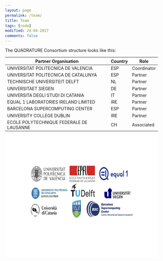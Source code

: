 ```yaml
---
layout: page
permalink: /team/
title: Team
tags: [code]
modified: 24-04-2017
comments: false
---
```


<!---
	Details about sidebar info is provided inside _data/navigation.yml file
-->
 
The QUADRATURE Consortium structure looks like this:
<br/>


| Partner Organisation  | Country | Role | 
| ------------- | ------------- | -------------------------- |
| UNIVERSITAT POLITECNICA DE VALENCIA | ESP  | Coordinator |
| UNIVERSITAT POLITECNICA DE CATALUNYA | ESP  |	Partner     |
| TECHNISCHE UNIVERSITEIT DELFT	       | NL   |	Partner     |
| UNIVERSITAET SIEGEN		       | DE   |	Partner     |
| UNIVERSITA DEGLI STUDI DI CATANIA    | IT   |	Partner     |
| EQUAL 1 LABORATORIES IRELAND LIMITED | IRE  |	Partner     |
| BARCELONA SUPERCOMPUTING CENTER      | ESP  | Partner     |
| UNIVERSITY COLLEGE DUBLIN	       |IRE   |	Partner     |
| ECOLE POLYTECHNIQUE FEDERALE DE LAUSANNE| CH	 |Associated |

<img align="left" width="800" height="400" src="images/Qconsort.jpeg">




